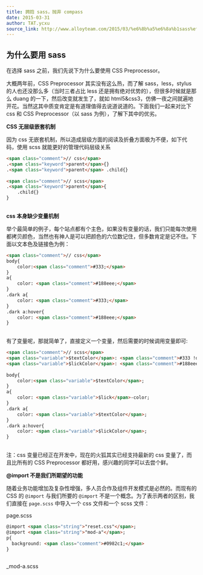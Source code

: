 ```yaml
---
title: 拥抱 sass，抛弃 compass
date: 2015-03-31
author: TAT.ycxu
source_link: http://www.alloyteam.com/2015/03/%e6%8b%a5%e6%8a%b1sass%ef%bc%8c%e6%8a%9b%e5%bc%83compass/
---
```


<!-- {% raw %} - for jekyll -->

## 为什么要用 sass

在选择 sass 之前，我们先说下为什么要使用 CSS Preprocessor。

大概两年前，CSS Preprocessor 其实没有这么热，而了解 sass，less，stylus 的人也还没那么多（当时三者占比 less 还是拥有绝对优势的），但很多时候就是那么 duang 的一下，然后改变就发生了，就如 html5&css3，仿佛一夜之间就遍地开花。当然这其中质变肯定是有道理值得去说道说道的。下面我们一起来对比下 css 和 CSS Preprocessor（以 sass 为例），了解下其中的优劣。

**CSS 无层级嵌套机制**

因为 css 无嵌套机制，所以造成层级方面的阅读及折叠方面极为不便，如下代码，使用 scss 就能更好的管理代码层级关系

```html
<span class="comment">// css</span>
.<span class="keyword">parent</span>{}
.<span class="keyword">parent</span> .child{}
 
<span class="comment">// scss</span>
.<span class="keyword">parent</span>{
    .child{}
}
 
```

**css 本身缺少变量机制**

举个最简单的例子，每个站点都有个主色，如果没有变量的话，我们只能每次使用都拷贝颜色，当然也有神人是可以把颜色的六位数记住，但多数肯定是记不住。下面以文本色及链接色为例：

```html
<span class="comment">// css</span>
body{
    color:<span class="comment">#333;</span>
}
a{
    color: <span class="comment">#188eee;</span>
}
.dark a{
    color: <span class="comment">#333;</span>
}
.dark a:hover{
    color: <span class="comment">#188eee;</span>
}
 
```

有了变量呢，那就简单了，直接定义一个变量，然后需要的时候调用变量即可:

```html
<span class="comment">// scss</span>
<span class="variable">$textColor</span>: <span class="comment">#333 !default;</span>
<span class="variable">$lickColor</span>: <span class="comment">#188eee !default;</span>
 
body{
    color:<span class="variable">$textColor</span>;
}
a{
    color: <span class="variable">$lick</span>-color;
}
.dark a{
    color: <span class="variable">$textColor</span>;
}
.dark a:hover{
    color: <span class="variable">$lickColor</span>;
}
 
```

注：css 变量已经正在开发中，现在的火狐其实已经支持最新的 css 变量了，而且比所有的 CSS Preprocessor 都好用，感兴趣的同学可以去尝个鲜。

**@import 不是我们所期望的功能**

随着业务功能增加及复杂性增强，多人员合作及组件开发模式是必然的。而现有的 CSS 的 `@import` 与我们所要的 `@import` 不是一个概念。为了表示两者的区别，我们直接在 `page.scss` 中导入一个 css 文件和一个 scss 文件：

page.scss

```html
@import <span class="string">"reset.css"</span>;
@import <span class="string">"mod-a"</span>;
p{
  background: <span class="comment">#0982c1;</span>
} 
 
```

\_mod-a.scss


<!-- {% endraw %} - for jekyll -->